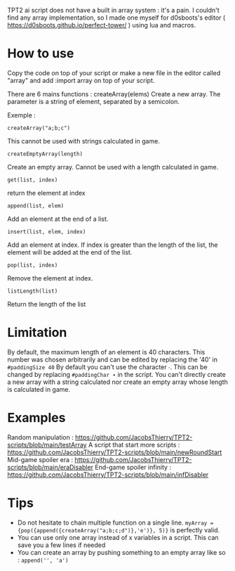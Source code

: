 TPT2 ai script does not have a built in array system : it's a pain. I couldn't find any array implementation, so I made one myself for d0sboots's editor ( https://d0sboots.github.io/perfect-tower/ ) using lua and macros.


# How to use
Copy the code on top of your script or make a new file in the editor called "array" and add :import array on top of your script.

There are 6 mains functions :
createArray(elems)
Create a new array. The parameter is a string of element, separated by a semicolon.

Exemple :

`createArray("a;b;c")`

This cannot be used with strings calculated in game.

`createEmptyArray(length)`

Create an empty array. Cannot be used with a length calculated in game.

`get(list, index)`

return the element at index

`append(list, elem)`

Add an element at the end of a list.

`insert(list, elem, index)`

Add an element at index. If index is greater than the length of the list, the element will be added at the end of the list.

`pop(list, index)`

Remove the element at index.

`listLength(list)`

Return the length of the list

# Limitation

By default, the maximum length of an element is 40 characters. This number was chosen arbitrarily and can be edited by replacing the '40' in `#paddingSize 40`
By default you can't use the character ∙. This can be changed by replacing `#paddingChar ∙` in the script.
You can't directly create a new array with a string calculated nor create an empty array whose length is calculated in game.

# Examples

Random manipulation : https://github.com/JacobsThierry/TPT2-scripts/blob/main/testArray
A script that start more scripts : https://github.com/JacobsThierry/TPT2-scripts/blob/main/newRoundStart
Mid-game spoiler era : https://github.com/JacobsThierry/TPT2-scripts/blob/main/eraDisabler
End-game spoiler infinity : https://github.com/JacobsThierry/TPT2-scripts/blob/main/infDisabler 


# Tips

* Do not hesitate to chain multiple function on a single line. `myArray = {pop({append({createArray("a;b;c;d")},'e')}, 5)}` is perfectly valid.
* You can use only one array instead of x variables in a script. This can save you a few lines if needed
* You can create an array by pushing something to an empty array like so : `append('', 'a')`

